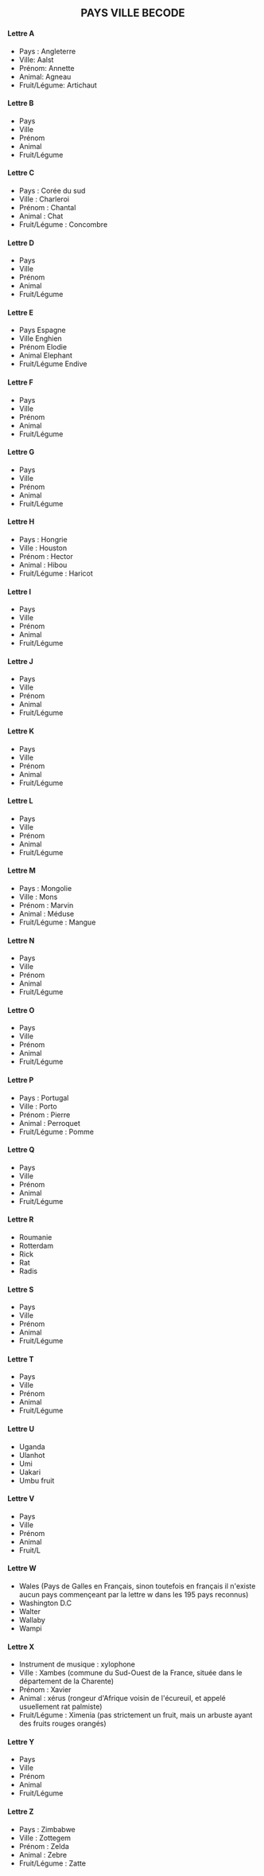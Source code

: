 <h2 style="text-align : center">PAYS VILLE BECODE</h2>

#### Lettre A

- Pays : Angleterre
- Ville: Aalst
- Prénom: Annette
- Animal: Agneau
- Fruit/Légume: Artichaut

#### Lettre B

- Pays
- Ville
- Prénom
- Animal
- Fruit/Légume

#### Lettre C

- Pays : Corée du sud
- Ville : Charleroi
- Prénom : Chantal
- Animal : Chat
- Fruit/Légume : Concombre

#### Lettre D

- Pays
- Ville
- Prénom
- Animal
- Fruit/Légume

#### Lettre E

- Pays Espagne
- Ville Enghien   
- Prénom Elodie
- Animal Elephant
- Fruit/Légume Endive

#### Lettre F

- Pays
- Ville
- Prénom
- Animal
- Fruit/Légume

#### Lettre G

- Pays
- Ville
- Prénom
- Animal
- Fruit/Légume

#### Lettre H

- Pays : Hongrie
- Ville : Houston
- Prénom : Hector
- Animal : Hibou
- Fruit/Légume : Haricot

#### Lettre I

- Pays
- Ville
- Prénom
- Animal
- Fruit/Légume

#### Lettre J

- Pays
- Ville
- Prénom
- Animal
- Fruit/Légume

#### Lettre K

- Pays
- Ville
- Prénom
- Animal
- Fruit/Légume

#### Lettre L

- Pays
- Ville
- Prénom
- Animal
- Fruit/Légume

#### Lettre M

- Pays : Mongolie
- Ville : Mons
- Prénom : Marvin
- Animal : Méduse
- Fruit/Légume : Mangue

#### Lettre N

- Pays
- Ville
- Prénom
- Animal
- Fruit/Légume

#### Lettre O

- Pays
- Ville
- Prénom
- Animal
- Fruit/Légume

#### Lettre P

- Pays : Portugal
- Ville : Porto
- Prénom : Pierre
- Animal : Perroquet
- Fruit/Légume : Pomme

#### Lettre Q

- Pays
- Ville
- Prénom
- Animal
- Fruit/Légume

#### Lettre R

- Roumanie 
- Rotterdam
- Rick
- Rat
- Radis


#### Lettre S

- Pays
- Ville
- Prénom
- Animal
- Fruit/Légume

#### Lettre T

- Pays
- Ville
- Prénom
- Animal
- Fruit/Légume

#### Lettre U

- Uganda 
- Ulanhot
- Umi
- Uakari
- Umbu fruit


#### Lettre V

- Pays
- Ville
- Prénom
- Animal
- Fruit/L

#### Lettre W

- Wales (Pays de Galles en Français, sinon toutefois en français il n'existe aucun pays commençeant par la lettre w dans les 195 pays reconnus)
- Washington D.C
- Walter
- Wallaby
- Wampi


#### Lettre X

- Instrument de musique : xylophone
- Ville : Xambes (commune du Sud-Ouest de la France, située dans le département de la Charente)
- Prénom : Xavier
- Animal : xérus (rongeur d'Afrique voisin de l'écureuil, et appelé usuellement rat palmiste)
- Fruit/Légume : Ximenia (pas strictement un fruit, mais un arbuste ayant des fruits rouges orangés)

#### Lettre Y

- Pays
- Ville
- Prénom
- Animal
- Fruit/Légume

#### Lettre Z

- Pays : Zimbabwe
- Ville : Zottegem 
- Prénom : Zelda
- Animal : Zebre
- Fruit/Légume : Zatte

